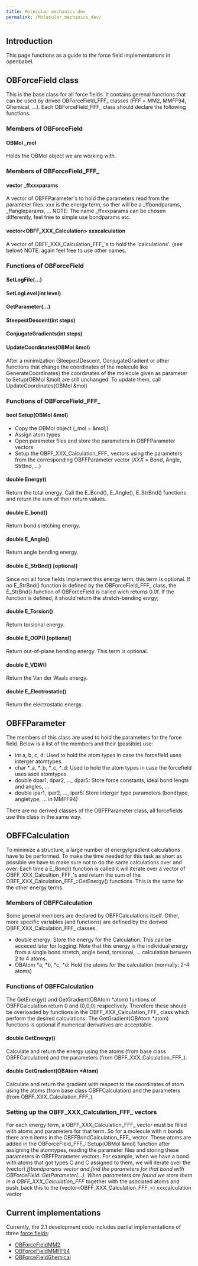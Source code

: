 ```yaml
---
title: Molecular mechanics dev
permalink: /Molecular_mechanics_dev/
---
```


Introduction
------------

This page functions as a guide to the force field implementations in openbabel.

OBForceField class
------------------

This is the base class for all force fields. It contains gerenal functions that can be used by drived OBForceField_FFF_ classes (_FFF_ = MM2, MMFF94, Ghemical, ...). Each OBForceField_FFF_ class should declare the following functions.

### Members of OBForceField

#### OBMol _mol

Holds the OBMol object we are working with.

### Members of OBForceField_FFF_

#### vector<OBFFParameter> _ffxxxparams

A vector of OBFFParameter's to hold the parameters read from the parameter files. xxx is the energy term, so ther will be a _ffbondparams, _ffangleparams, ... NOTE: The name _ffxxxparams can be chosen differently, feel free to simple use bondparams etc.

#### vector<OBFF_XXX_Calculation> xxxcalculation

A vector of OBFF_XXX_Calculation_FFF_'s to hold the 'calculations'. (see below) NOTE: again feel free to use other names.

### Functions of OBForceField

#### SetLogFile(...)

#### SetLogLevel(int level)

#### GetParameter(...)

#### SteepestDescent(int steps)

#### ConjugateGradients(int steps)

#### UpdateCoordinates(OBMol &mol)

After a minimization (SteepestDescent, ConjugateGradient or other functions that change the coordinates of the molecule like GenerateCoordinates) the coordinates of the molecule given as parameter to Setup(OBMol &mol) are still unchanged. To update them, call UpdateCoordinates(OBMol &mol)

### Functions of OBForceField_FFF_

#### bool Setup(OBMol &mol)

-   Copy the OBMol object (_mol = &mol;)
-   Assign atom types
-   Open parameter files and store the parameters in OBFFParameter vectors
-   Setup the OBFF_XXX_Calculation_FFF_ vectors using the parameters from the corresponding OBFFParameter vector (_XXX_ = Bond, Angle, StrBnd, ...)

#### double Energy()

Return the total energy. Call the E_Bond(), E_Angle(), E_StrBnd() functions and return the sum of their return values.

#### double E_bond()

Return bond sretching energy.

#### double E_Angle()

Return angle bending energy.

#### double E_StrBnd() \[optional\]

Since not all force fields implement this energy term, this term is optional. If no E_StrBnd() function is defined by the OBForceField_FFF_ class, the E_StrBnd() function of OBForceField is called wich returns 0.0f. If the function is defined, it should return the stretch-bending enrgy;

#### double E_Torsion()

Return torsional energy.

#### double E_OOP() \[optional\]

Return out-of-plane bending energy. This term is optional.

#### double E_VDW()

Return the Van der Waals energy.

#### double E_Electrostatic()

Return the electrostatic energy.

OBFFParameter
-------------

The members of this class are used to hold the parameters for the force field. Below is a list of the members and their (possible) use:

-   int a, b, c, d: Used to hold the atom types in case the forcefield uses interger atomtypes.
-   char \*_a, \*_b, \*_c, \*_d: Used to hold the atom types in case the forcefield uses ascii atomtypes.
-   double dpar1, dpar2, ..., dpar5: Store force constants, ideal bond lengts and angles, ...
-   double ipar1, ipar2, ..., ipar5: Store interger type parameters (bondtype, angletype, ... in MMFF94)

There are no derived classes of the OBFFParameter class, all forcefields use this class in the same way.

OBFFCalculation
---------------

To minimize a structure, a large number of energy/gradient calculations have to be performed. To make the time needed for this task as short as possible we have to make sure not to do the same calculations over and over. Each time a E_Bond() function is called it will iterate over a vector of OBFF_XXX_Calcultion_FFF_'s and return the sum of the OBFF_XXX_Calculation_FFF_::GetEnergy() functions. This is the same for the other energy terms.

### Members of OBFFCalculation

Some general members are declared by OBFFCalculations itself. Other, more specific variables (and functions) are defined by the derived OBFF_XXX_Calculation_FFF_ classes.

-   double energy: Store the energy for the Calculation. This can be acceced later for logging. Note that this energy is the individual energy from a single bond stretch, angle bend, torsional, ... calculation between 2 to 4 atoms.
-   OBAtom \*a, \*b, \*c, \*d: Hold the atoms for the calculation (normally: 2-4 atoms)

### Functions of OBFFCalculation

The GetEnergy() and GetGradient(OBAtom \*atom) funtions of OBFFCalculation return 0 and (0,0,0) respectively. Therefore these should be overloaded by functions in the OBFF_XXX_Calculation_FFF_ class which perform the desired calculations. The GetGradient(OBAtom \*atom) functions is optional if numerical derivatives are acceptable.

#### double GetEnergy()

Calculate and return the energy using the atoms (from base class OBFFCalculation) and the parameters (from OBFF_XXX_Calculation_FFF_).

#### double GetGradient(OBAtom \*Atom)

Calculate and return the gradient with respect to the coordinates of atom using the atoms (from base class OBFFCalculation) and the parameters (from OBFF_XXX_Calculation_FFF_).

### Setting up the OBFF_XXX_Calculation_FFF_ vectors

For each energy term, a OBFF_XXX_Calculation_FFF_ vector must be filled with atoms and parameters for that term. So for a molecule with n bonds there are n items in the OBFFBondCalculation_FFF_ vector. These atoms are added in the OBForceField_FFF_::Setup(OBMol &mol) function after assigning the atomtypes, reading the parameter files and storing these parameters in OBFFParameter vectors. For example, when we have a bond with atoms that got types C and C assigned to them, we will iterate over the (vector<OBFFParameter>) _ffbondparams vector and find the parameters for that bond with OBForceField::GetParameter(...). When parameters are found we store them in a OBFF_XXX_Calculation_FFF_ together with the asociated atoms and push_back this to the (vector<OBFF_XXX_Calculation_FFF_>) xxxcalculation vector

Current implementations
-----------------------

Currently, the 2.1 development code includes partial implementations of three [force fields](/force_fields "wikilink"):

-   [OBForceFieldMM2](/OBForceFieldMM2 "wikilink")
-   [OBForceFieldMMFF94](/OBForceFieldMMFF94 "wikilink")
-   [OBForceFieldGhemical](/OBForceFieldGhemical "wikilink")
